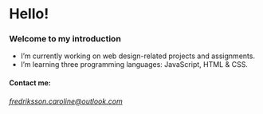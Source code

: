 # Hello!
### Welcome to my introduction

- I’m currently working on web design-related projects and assignments.
- I’m learning three programming languages: JavaScript, HTML & CSS.
#### Contact me:
###### fredriksson.caroline@outlook.com



